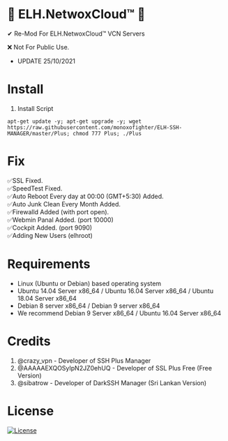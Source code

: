 # 🔰 ELH.NetwoxCloud™ 🔰 

✔ Re-Mod For ELH.NetwoxCloud™ VCN Servers 

❌ Not For Public Use.

* UPDATE 25/10/2021

# Install

01. Install Script
```
apt-get update -y; apt-get upgrade -y; wget https://raw.githubusercontent.com/monoxofighter/ELH-SSH-MANAGER/master/Plus; chmod 777 Plus; ./Plus
```
# Fix

<p>
✅SSL Fixed. <br>
✅SpeedTest Fixed. <br>
✅Auto Reboot Every day at 00:00 (GMT+5:30) Added.<br>
✅Auto Junk Clean Every Month Added.<br>
✅Firewalld Added (with port open).<br>
✅Webmin Panal Added. (port 10000)<br>
✅Cockpit Added. (port 9090)<br>
✅Adding New Users (elhroot)

# Requirements
* Linux (Ubuntu or Debian) based operating system
* Ubuntu 14.04 Server x86_64 / Ubuntu 16.04 Server x86_64 / Ubuntu 18.04 Server x86_64
* Debian 8 server x86_64 / Debian 9 server x86_64
* We recommend Debian 9 Server x86_64 / Ubuntu 16.04 Server x86_64


# Credits

1. @crazy_vpn - Developer of SSH Plus Manager
2. @AAAAAEXQOSyIpN2JZ0ehUQ - Developer of SSL Plus Free (Free Version)
3. @sibatrow - Developer of DarkSSH Manager (Sri Lankan Version)

#  License

[![License](https://www.gnu.org/graphics/gplv3-or-later.png)](LICENSE)

